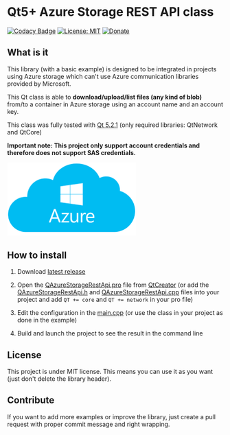 # Qt5+ Azure Storage REST API class
[![Codacy Badge](https://api.codacy.com/project/badge/Grade/59f51d86f3ac401d8b11bb59c3cba523)](https://www.codacy.com/manual/QuentinCG/QAzureStorageRestApi?utm_source=github.com&amp;utm_medium=referral&amp;utm_content=QuentinCG/QAzureStorageRestApi&amp;utm_campaign=Badge_Grade) [![License: MIT](https://img.shields.io/badge/License-MIT-brightgreen.svg)](https://github.com/QuentinCG/QAzureStorageRestApi/blob/master/LICENSE) [![Donate](https://img.shields.io/badge/Donate-PayPal-blue.svg)](https://paypal.me/QuentinCG)
 
## What is it

This library (with a basic example) is designed to be integrated in projects using Azure storage which can't use Azure communication libraries provided by Microsoft.

This Qt class is able to <b>download/upload/list files (any kind of blob)</b> from/to a container in Azure storage using an account name and an account key.

This class was fully tested with <a href="https://download.qt.io/archive/qt/5.2/5.2.1/">Qt 5.2.1</a> (only required libraries: QtNetwork and QtCore)

<b>Important note: This project only support account credentials and therefore does not support SAS credentials.</b>

<img src="azure.png" width="300">

## How to install

1) Download <a target="_blank" href="https://github.com/QuentinCG/QAzureStorageRestApi/releases/download/1.0.0/QAzureStorageRestApi_v1_0_0.zip">latest release</a>

2) Open the <a href="https://github.com/QuentinCG/QAzureStorageRestApi/blob/master/QAzureStorageRestApi.pro">QAzureStorageRestApi.pro</a> file from <a href="https://download.qt.io/archive/qt/">QtCreator</a> (or add the <a href="https://github.com/QuentinCG/QAzureStorageRestApi/blob/master/QAzureStorageRestApi.h">QAzureStorageRestApi.h</a> and <a href="https://github.com/QuentinCG/QAzureStorageRestApi/blob/master/QAzureStorageRestApi.cpp">QAzureStorageRestApi.cpp</a> files into your project and add `QT += core` and `QT += network` in your pro file)

3) Edit the configuration in the <a href="https://github.com/QuentinCG/QAzureStorageRestApi/blob/master/main.cpp">main.cpp</a> (or use the class in your project as done in the example)

4) Build and launch the project to see the result in the command line

## License

This project is under MIT license. This means you can use it as you want (just don't delete the library header).

## Contribute

If you want to add more examples or improve the library, just create a pull request with proper commit message and right wrapping.

